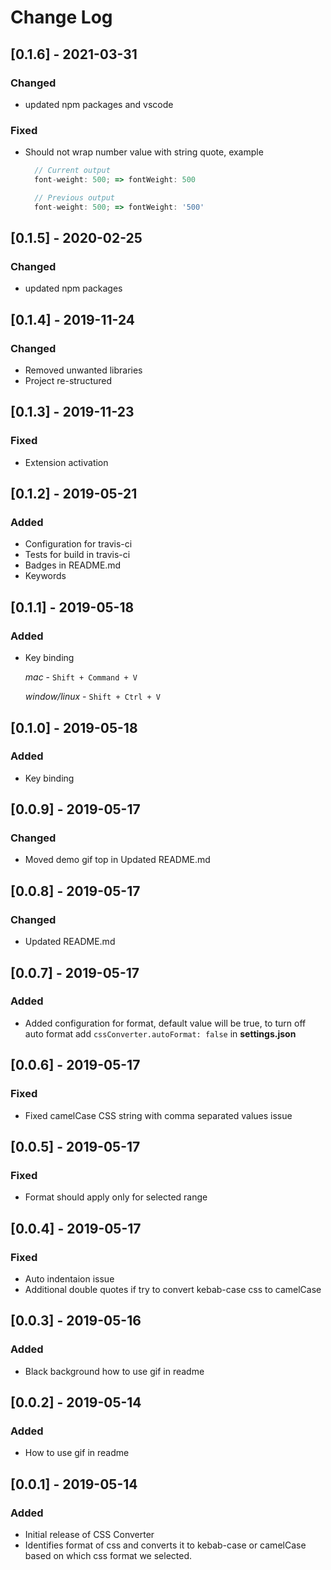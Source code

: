 # Change Log

## [0.1.6] - 2021-03-31

### Changed

- updated npm packages and vscode

### Fixed

- Should not wrap number value with string quote,
  example

  ```javascript
    // Current output
    font-weight: 500; => fontWeight: 500

    // Previous output
    font-weight: 500; => fontWeight: '500'
  ```

## [0.1.5] - 2020-02-25

### Changed

- updated npm packages

## [0.1.4] - 2019-11-24

### Changed

- Removed unwanted libraries
- Project re-structured

## [0.1.3] - 2019-11-23

### Fixed

- Extension activation

## [0.1.2] - 2019-05-21

### Added

- Configuration for travis-ci
- Tests for build in travis-ci
- Badges in README.md
- Keywords

## [0.1.1] - 2019-05-18

### Added

- Key binding

  _mac_ - `Shift + Command + V`

  _window/linux_ - `Shift + Ctrl + V`

## [0.1.0] - 2019-05-18

### Added

- Key binding

## [0.0.9] - 2019-05-17

### Changed

- Moved demo gif top in Updated README.md

## [0.0.8] - 2019-05-17

### Changed

- Updated README.md

## [0.0.7] - 2019-05-17

### Added

- Added configuration for format, default value will be true, to turn off auto format add `cssConverter.autoFormat: false` in **settings.json**

## [0.0.6] - 2019-05-17

### Fixed

- Fixed camelCase CSS string with comma separated values issue

## [0.0.5] - 2019-05-17

### Fixed

- Format should apply only for selected range

## [0.0.4] - 2019-05-17

### Fixed

- Auto indentaion issue
- Additional double quotes if try to convert kebab-case css to camelCase

## [0.0.3] - 2019-05-16

### Added

- Black background how to use gif in readme

## [0.0.2] - 2019-05-14

### Added

- How to use gif in readme

## [0.0.1] - 2019-05-14

### Added

- Initial release of CSS Converter
- Identifies format of css and converts it to kebab-case or camelCase based on which css format we selected.
